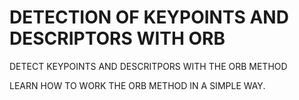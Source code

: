 # DETECTION OF KEYPOINTS AND DESCRIPTORS WITH ORB
DETECT KEYPOINTS AND DESCRITPORS WITH THE ORB METHOD

LEARN HOW TO WORK THE ORB METHOD IN A SIMPLE WAY.
